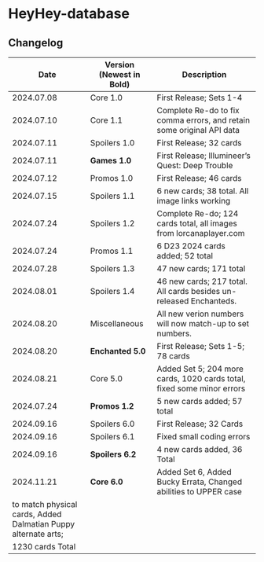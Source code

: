 # HeyHey-database

## Changelog

| Date       | Version (Newest in Bold) | Description                                                            |
|------------|--------------------------|------------------------------------------------------------------------|
| 2024.07.08 | Core 1.0                 | First Release; Sets 1-4                                                |
| 2024.07.10 | Core 1.1                 | Complete Re-do to fix comma errors, and retain some original API data  |
| 2024.07.11 | Spoilers 1.0             | First Release; 32 cards                                                |
| 2024.07.11 | **Games 1.0**            | First Release; Illumineer’s Quest: Deep Trouble                        |
| 2024.07.12 | Promos 1.0               | First Release; 46 cards                                                |
| 2024.07.15 | Spoilers 1.1             | 6 new cards; 38 total. All image links working                         |
| 2024.07.24 | Spoilers 1.2             | Complete Re-do; 124 cards total, all images from lorcanaplayer.com     |
| 2024.07.24 | Promos 1.1               | 6 D23 2024 cards added; 52 total                                       |
| 2024.07.28 | Spoilers 1.3             | 47 new cards; 171 total                                                |
| 2024.08.01 | Spoilers 1.4             | 46 new cards; 217 total. All cards besides un-released Enchanteds.     |
| 2024.08.20 | Miscellaneous            | All new verion numbers will now match-up to set numbers.               |
| 2024.08.20 | **Enchanted 5.0**        | First Release; Sets 1-5; 78 cards                                      |
| 2024.08.21 | Core 5.0                 | Added Set 5; 204 more cards, 1020 cards total, fixed some minor errors |
| 2024.07.24 | **Promos 1.2**           | 5 new cards added; 57 total                                            |
| 2024.09.16 | Spoilers 6.0             | First Release; 32 Cards                                                |
| 2024.09.16 | Spoilers 6.1             | Fixed small coding errors                                              |
| 2024.09.16 | **Spoilers 6.2**         | 4 new cards added, 36 Total                                            |
| 2024.11.21 | **Core 6.0**             | Added Set 6, Added Bucky Errata, Changed abilities to UPPER case
|                                         to match physical cards, Added Dalmatian Puppy alternate arts;         |
|                                         1230 cards Total                                                       |
